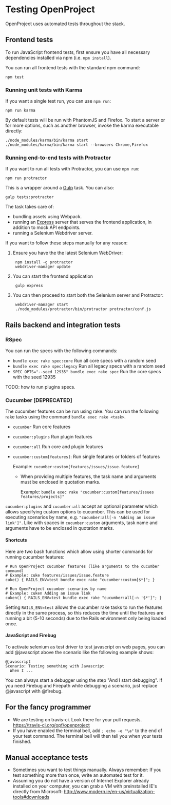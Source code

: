 <!---- copyright
OpenProject is a project management system.
Copyright (C) 2012-2015 the OpenProject Foundation (OPF)

This program is free software; you can redistribute it and/or
modify it under the terms of the GNU General Public License version 3.

OpenProject is a fork of ChiliProject, which is a fork of Redmine. The copyright follows:
Copyright (C) 2006-2013 Jean-Philippe Lang
Copyright (C) 2010-2013 the ChiliProject Team

This program is free software; you can redistribute it and/or
modify it under the terms of the GNU General Public License
as published by the Free Software Foundation; either version 2
of the License, or (at your option) any later version.

This program is distributed in the hope that it will be useful,
but WITHOUT ANY WARRANTY; without even the implied warranty of
MERCHANTABILITY or FITNESS FOR A PARTICULAR PURPOSE.  See the
GNU General Public License for more details.

You should have received a copy of the GNU General Public License
along with this program; if not, write to the Free Software
Foundation, Inc., 51 Franklin Street, Fifth Floor, Boston, MA  02110-1301, USA.

See doc/COPYRIGHT.rdoc for more details.

++-->

# Testing OpenProject

OpenProject uses automated tests throughout the stack.

## Frontend tests

To run JavaScript frontend tests, first ensure you have all necessary
dependencies installed via npm (i.e. `npm install`).

You can run all frontend tests with the standard npm command:

    npm test

### Running unit tests with Karma

If you want a single test run, you can use `npm run`:

    npm run karma

By default tests will be run with PhantomJS and Firefox. To start a server or
for more options, such as another browser, invoke the karma executable directly:

    ./node_modules/karma/bin/karma start
    ./node_modules/karma/bin/karma start --browsers Chrome,Firefox

### Running end-to-end tests with Protractor

If you want to run all tests with Protractor, you can use `npm run`:

    npm run protractor

This is a wrapper around a [Gulp][gulp] task. You can also:

    gulp tests:protractor

The task takes care of:

  * bundling assets using Webpack.
  * running an [Express][express] server that serves the frontend application,
    in addition to mock API endpoints.
  * running a Selenium Webdriver server.

If you want to follow these steps manually for any reason:

1. Ensure you have the the latest Selenium WebDriver:

        npm install -g protractor
        webdriver-manager update

2. You can start the frontend application

        gulp express

3. You can then proceed to start both the Selenium server and Protractor:

        webdriver-manager start
        ./node_modules/protractor/bin/protractor protractor/conf.js


## Rails backend and integration tests

### RSpec

You can run the specs with the following commands:

* `bundle exec rake spec:core` Run all core specs with a random seed
* `bundle exec rake spec:legacy` Run all legacy specs with a random seed
* `SPEC_OPTS="--seed 12935" bundle exec rake spec` Run the core specs with the seed 12935

TODO: how to run plugins specs.

### Cucumber [DEPRECATED]

The cucumber features can be run using rake. You can run the following
rake tasks using the command `bundle exec rake <task>`.

* `cucumber` Run core features
* `cucumber:plugins` Run plugin features
* `cucumber:all` Run core and plugin features
* `cucumber:custom[features]`: Run single features or folders of features

    Example: `cucumber:custom[features/issues/issue.feature]`
    * When providing multiple features, the task name and arguments must
      be enclosed in quotation marks.

      Example: `bundle exec rake "cucumber:custom[features/issues features/projects]"`

`cucumber:plugins` and `cucumber:all` accept an optional parameter which
allows specifying custom options to cucumber. This can be used for
executing scenarios by name, e.g. `"cucumber:all[-n 'Adding an issue link']"`.
Like with spaces in `cucumber:custom` arguments, task name and arguments
have to be enclosed in quotation marks.

#### Shortcuts

Here are two bash functions which allow using shorter commands for running
cucumber features:

    # Run OpenProject cucumber features (like arguments to the cucumber command)
    # Example: cuke features/issues/issue.feature
    cuke() { RAILS_ENV=test bundle exec rake "cucumber:custom[$*]"; }

    # Run OpenProject cucumber scenarios by name
    # Example: cuken Adding an issue link
    cuken() { RAILS_ENV=test bundle exec rake "cucumber:all[-n '$*']"; }

Setting `RAILS_ENV=test` allows the cucumber rake tasks to run the features
directly in the same process, so this reduces the time until the features are
running a bit (5-10 seconds) due to the Rails environment only being loaded
once.

#### JavaScript and Firebug

To activate selenium as test driver to test javascript on web pages, you can add
@javascript above the scenario like the following example shows:

    @javascript
    Scenario: Testing something with Javascript
      When I ...

You can always start a debugger using the step "And I start debugging".
If you need Firebug and Firepath while debugging a scenario, just replace
@javascript with @firebug.

## For the fancy programmer

* We are testing on travis-ci. Look there for your pull requests.<br />
  https://travis-ci.org/opf/openproject
* If you have enabled the terminal bell, add `; echo -e "\a"` to the end of your test command. The terminal bell will then tell you when your tests finished.


## Manual acceptance tests

* Sometimes you want to test things manually. Always remember: If you test something more than once, write an automated test for it.
* Assuming you do not have a version of Internet Explorer already installed on your computer, you can grab a VM with preinstalled IE's directly from Microsoft: http://www.modern.ie/en-us/virtualization-tools#downloads

[gulp]:http://gulpjs.com/
[express]:http://expressjs.com/
